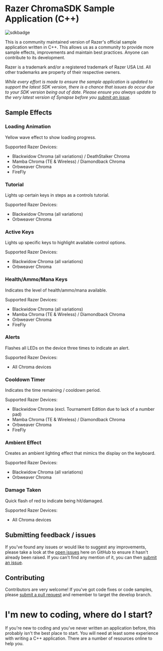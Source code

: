 # Razer ChromaSDK Sample Application (C++)
![sdkbadge]

This is a community maintained version of Razer's official sample application written in C++. This allows us as a community to provide more sample effects, improvements and maintain best practices. Anyone can contribute to its development.

Razer is a trademark and/or a registered trademark of Razer USA Ltd.
All other trademarks are property of their respective owners.

*While every effort is made to ensure the sample application is updated to support the latest SDK version, there is a chance that issues do occur due to your SDK version being out of date. Please ensure you always update to the very latest version of Synapse before you [submit an issue][newissue].*

## Sample Effects

### Loading Animation
Yellow wave effect to show loading progress.

Supported Razer Devices:
* Blackwidow Chroma (all variations) / DeathStalker Chroma
* Mamba Chroma (TE & Wireless) / Diamondback Chroma
* Orbweaver Chroma
* FireFly 

### Tutorial
Lights up certain keys in steps as a controls tutorial.

Supported Razer Devices:
* Blackwidow Chroma (all variations)
* Orbweaver Chroma

### Active Keys
Lights up specific keys to highlight available control options.

Supported Razer Devices:
* Blackwidow Chroma (all variations)
* Orbweaver Chroma

### Health/Ammo/Mana Keys
Indicates the level of health/ammo/mana available.

Supported Razer Devices:
* Blackwidow Chroma (all variations)
* Mamba Chroma (TE & Wireless) / Diamondback Chroma
* Orbweaver Chroma
* FireFly 

### Alerts
Flashes all LEDs on the device three times to indicate an alert.

Supported Razer Devices:
* All Chroma devices

### Cooldown Timer
Indicates the time remaining / cooldown period.

Supported Razer Devices:
* Blackwidow Chroma (excl. Tournament Edition due to lack of a number pad)
* Mamba Chroma (TE & Wireless) / Diamondback Chroma
* Orbweaver Chroma
* FireFly

### Ambient Effect
Creates an ambient lighting effect that mimics the display on the keyboard.

Supported Razer Devices:
* Blackwidow Chroma (all variations)
* Orbweaver Chroma

### Damage Taken
Quick flash of red to indicate being hit/damaged.

Supported Razer Devices:
* All Chroma devices


## Submitting feedback / issues

If you've found any issues or would like to suggest any improvements, please take a look at the [open issues][openissues] here on GitHub to ensure it hasn't already been raised. If you can't find any mention of it, you can then [submit an issue][newissue].

## Contributing

Contributors are very welcome! If you've got code fixes or code samples, please [submit a pull request][newpull] and remember to target the develop branch.

# I'm new to coding, where do I start?

If you're new to coding and you've never written an application before, this probably isn't the best place to start. You will need at least some experience with writing a C++ application. There are a number of resources online to help you.

[newpull]: ../../pull/new/develop
[newissue]: ../../issues/new
[openissues]: ../../issues

[sdkbadge]: https://img.shields.io/badge/Chroma%20SDK-1.9.6-brightgreen.svg
